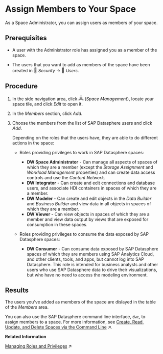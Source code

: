 <!-- loio9d59fe511ae644d98384897443054c16 -->

<link rel="stylesheet" type="text/css" href="css/sap-icons.css"/>

# Assign Members to Your Space

As a Space Administrator, you can assign users as members of your space.



<a name="loio9d59fe511ae644d98384897443054c16__prereq_jlr_zqj_m3b"/>

## Prerequisites

-   A user with the Administrator role has assigned you as a member of the space.

-   The users that you want to add as members of the space have been created in <span style="font-size:16px;"><span class="FPA-icons"></span></span> *Security* → <span style="font-size:16px;"><span class="FPA-icons"></span></span> *Users*.




## Procedure

1.  In the side navigation area, click ![](Integrating-Data-Via-Database-Users/Open-SQL-Schema/images/Space_Management_a868247.png) \(*Space Management*\), locate your space tile, and click *Edit* to open it.

2.  In the *Members* section, click *Add*.

3.  Choose the members from the list of SAP Datasphere users and click *Add*.

    Depending on the roles that the users have, they are able to do different actions in the space:

    -   Roles providing privileges to work in SAP Datasphere spaces:
        -   **DW Space Administrator** - Can manage all aspects of spaces of which they are a member \(except the *Storage Assignment* and *Workload Management* properties\) and can create data access controls and use the *Content Network*. 
        -   **DW Integrator** - Can create and edit connections and database users, and associate HDI containers in spaces of which they are a member. 
        -   **DW Modeler** - Can create and edit objects in the *Data Builder* and *Business Builder* and view data in all objects in spaces of which they are a member. 
        -   **DW Viewer** - Can view objects in spaces of which they are a member and view data output by views that are exposed for consumption in these spaces. 

    -   Roles providing privileges to consume the data exposed by SAP Datasphere spaces:
        -   **DW Consumer** - Can consume data exposed by SAP Datasphere spaces of which they are members using SAP Analytics Cloud, and other clients, tools, and apps, but cannot log into SAP Datasphere. This role is intended for business analysts and other users who use SAP Datasphere data to drive their visualizations, but who have no need to access the modeling environment.





<a name="loio9d59fe511ae644d98384897443054c16__result_ftg_52l_xrb"/>

## Results

The users you've added as members of the space are dislayed in the table of the *Members* area.

You can also use the SAP Datasphere command line interface, `dwc`, to assign members to a space. For more information, see [Create, Read, Update, and Delete Spaces via the Command Line](https://help.sap.com/viewer/935116dd7c324355803d4b85809cec97/internal/en-US/5eac5b71e2d34c32b63f3d8d47a0b1d0.html "You can use the SAP Datasphere command line interface, dwc, to create, read, update, and delete spaces. You can set space properties, assign (or remove) members, create database users, create or update objects (tables, views, and data access controls), and associate HDI containers to a space.") :arrow_upper_right:.

**Related Information**  


[Managing Roles and Privileges](https://help.sap.com/viewer/935116dd7c324355803d4b85809cec97/internal/en-US/3740dacbc2794f33bb5d8d42216cc3bc.html "Assigning roles to your users maintains access rights and secures your information in SAP Datasphere.") :arrow_upper_right:

